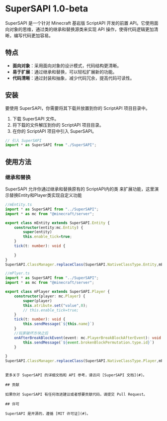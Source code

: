 # SuperSAPI 1.0-beta

SuperSAPI 是一个针对 Minecraft 基岩版 ScriptAPI 开发的前置 API。它使用面向对象的思维，通过类的继承和替换源类来实现 API 操作，使得代码逻辑更加清晰，编写代码更加容易。

## 特点

- **面向对象**：采用面向对象的设计模式，代码结构更清晰。
- **易于扩展**：通过继承和替换，可以轻松扩展新的功能。
- **代码清晰**：通过封装和抽象，减少代码冗余，提高代码可读性。

## 安装

要使用 SuperSAPI，你需要将其下载并放置到你的 ScriptAPI 项目目录中。

1. 下载 SuperSAPI 文件。
2. 将下载的文件解压到你的 ScriptAPI 项目目录。
3. 在你的 ScriptAPI 项目中引入 SuperSAPI。

```javascript
// 引入 SuperSAPI
import * as SuperSAPI from "./SuperSAPI";
```

## 使用方法

### 继承和替换

SuperSAPI 允许你通过继承和替换原有的 ScriptAPI内的类 来扩展功能，这里演示替换Entity和Player类实现自定义功能

```ts
//mEntity.ts
import * as SuperSAPI from "../SuperSAPI";
import * as mc from "@minecraft/server";

export class mEntity extends SuperSAPI.Entity {
    constructor(entity:mc.Entity) {
        super(entity)
        this.enable_tick=true;
    }
    tick(t: number): void {
  
    }
}
SuperSAPI.ClassManager.replaceClass(SuperSAPI.NativeClassType.Entity,mEntity)

```

```ts
//mPlyer.ts
import * as SuperSAPI from "../SuperSAPI";
import * as mc from "@minecraft/server";

export class mPlayer extends SuperSAPI.Player {
    constructor(player: mc.Player) {
        super(player)
        this.atribute.set("value",0);
        // this.enable_tick=true;
    }
    tick(t: number): void {
        this.sendMessage(`${this.name}`)
    }
    //玩家破坏方块之后
    onAfterBreakBlockEvent(event: mc.PlayerBreakBlockAfterEvent): void {
        this.sendMessage(`${event.brokenBlockPermutation.type.id}`)
    }
  
}
SuperSAPI.ClassManager.replaceClass(SuperSAPI.NativeClassType.Player,mPlayer)
```

```## 文档

更多关于 SuperSAPI 的详细文档和 API 参考，请访问 [SuperSAPI 文档](#)。

## 贡献

如果你对 SuperSAPI 有任何改进建议或者想要贡献代码，请提交 Pull Request。

## 许可

SuperSAPI 是开源的，遵循 [MIT 许可证](#)。
